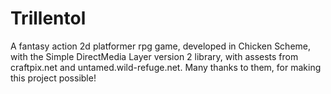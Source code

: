 Trillentol
==========

A fantasy action 2d platformer rpg game, developed in Chicken Scheme, with the Simple DirectMedia Layer version 2 library, with assests from craftpix.net and untamed.wild-refuge.net. Many thanks to them, for making this project possible!

